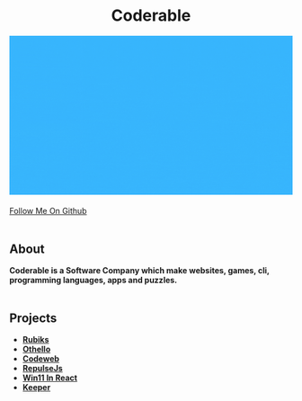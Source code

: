 <!DOCTYPE html>
<html>
<head>

</head>
<body>
<p>
<h1 align = "center"><b>Coderable</b></h1>
<img src="https://github.com/The-Coderable/.github/blob/main/profile/CODERABLE.gif?raw=true">
  <br><br>
<a href="https://github.com/CoderableOfficial"  align = "center">Follow Me On Github</a>
</b>
<br><br>
<h2>About</h2>
<b>Coderable is a Software Company which make websites, games, cli, programming languages, apps and puzzles.</b>
<br><br>
<h2>Projects</h2>
<b><ul>
<li><a href = "https://rubiks.coderable.studio">Rubiks</a></li>
<li><a href="https://othello.coderable.studio">Othello</a></li>
<li><a href="https://coderable.studio">Codeweb</a></li>
  <li><a href="https://repulsejs.coderable.studio">RepulseJs</a></li>
  <li><a href="https://win11.coderable.studio">Win11 In React</a></li>
   <li><a href="https://Keeper.coderable.studio">Keeper</a></li>
  </ul></b>

<p>
</body>
</html>
